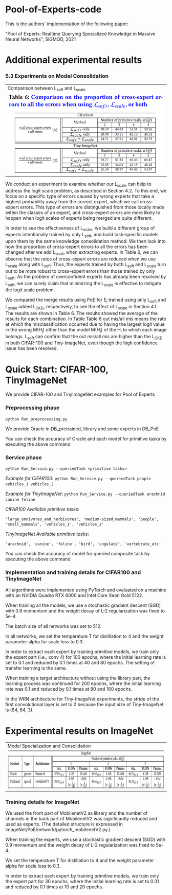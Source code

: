 # Pool-of-Experts-code

This is the authors' implementation of the following paper:

"Pool of Experts: Realtime Querying Specialized Knowledge in Massive Neural Networks", SIGMOD, 2021

# Additional experimental results

### 5.3 Experiments on Model Consolidation

<table>
<td> Comparison between L<sub>soft</sub> and L<sub>scale</sub> </td>
<tr>
<td><img src = 'addImg/table6_cross_expert_errors.PNG' height = '250px'></td>
</tr>
</table>

We conduct an experiment to examine whether our L<sub>scale</sub> can help to address the logit scale problem, as described in Section 4.2. To this end, we focus on a specific type of errors caused by wrong experts that take a highest probability away from the correct expert, which we call cross-expert errors. This type of errors are distinguished from those locally made within the classes of an expert, and cross-expert errors are more likely to happen when logit scales of experts being merged are quite different.

In order to see the effectiveness of L<sub>scale</sub>, we build a different group of experts intentionally trained by only L<sub>soft</sub>, and build task-specific models upon them by the same knowledge consolidation method. We then look into how the proportion of cross-expert errors to all the errors has been changed after we add L<sub>scale</sub> when extracting experts. In Table 6, we can observe that the rates of cross-expert errors are reduced when we use L<sub>scale</sub> along with L<sub>soft</sub>. Thus, the experts trained by both L<sub>soft</sub> and L<sub>scale</sub> turn out to be more robust to cross-expert errors than those trained by only L<sub>soft</sub>. As the problem of overconfident experts has already been resolved by L<sub>soft</sub>, we can surely claim that minimizing the L<sub>scale</sub> is effective to mitigate the logit scale problem.

We compared the merge results using PoE for E<sub>i</sub> trained using only L<sub>soft</sub> and L<sub>scale</sub> added L<sub>CKD</sub>, respectively, to see the effect of L<sub>scale</sub> in Section 4.1. The results are shown in Table 6. The results showed the average of the results for each combination. In Table Table 6 out mis/all mis means the rate at which the misclassification occurred due to having the largest logit value in the wrong M(H<sub>j</sub>) other than the model M(H<sub>i</sub>) of the H<sub>i</sub> to which each image belongs. L<sub>soft</sub> can confirm that the out mis/all mis are higher than the L<sub>CKD</sub> in both CIFAR-100 and Tiny-ImageNet, even though the high confidence issue has been resolved.


# Quick Start: CIFAR-100, TinyImageNet
We provide CIFAR-100 and TinyImageNet examples for Pool of Experts

### Preprocessing phase
    python Run_preprocessing.py

We provide Oracle in DB_pretrained, library and some experts in DB_PoE

You can check the accuracy of Oracle and each model for primitive tasks by executing the above command

### Service phase
    python Run_Service.py --queriedTask <primitive tasks>
*Example for CIFAR100*: `python Run_Service.py --queriedTask people vehicles_1 vehicles_2`

*Example for TinyImageNet*: `python Run_Service.py --queriedTask arachnid canine feline`

*CIFAR100 Available primitive tasks*: 

    'large_omnivores_and_herbivores', 'medium-sized_mammals', 'people', 'small_mammals', 'vehicles_1', 'vehicles_2'
    
*TinyImageNet Available primitive tasks*: 

    'arachnid', 'canine', 'feline', 'bird', 'ungulate', 'vertebrate_etc'

You can check the accuracy of model for queried composite task by executing the above command

### Implementation and training details for CIFAR100 and TinyImageNet
All algorithms were implemented using PyTorch and evaluated on a machine with an NVIDIA Quadro RTX 6000 and Intel Core Xeon Gold 5122.

When training all the models, we use a stochastic gradient descent (SGD) with 0.9 momentum and the weight decay of L-2 regularization was fixed to 5e-4. 

The batch size of all networks was set to 512.

In all networks, we set the temperature T for distillation to 4 and the weight parameter alpha for scale loss to 0.3.

In order to extract each expert by training primitive models, we train only the expert part (i.e., conv 4) for 100 epochs, where the initial learning rate is set to 0.1 and reduced by 0.1 times at 40 and 80 epochs. The setting of transfer learning is the same.

When training a target architecture without using the library part, the learning process was continued for 200 epochs, where the initial learning rate was 0.1 and reduced by 0.1 times at 80 and 160 epochs. 

In the WRN architecture for Tiny-ImageNet experiments, the stride of the first convolutional layer is set to 2 because the input size of Tiny-ImageNet is (64, 64, 3).


# Experimental results on ImageNet

<table>
<td> Model Specialization and Consolidation </td>
<tr>
<td><img src = 'addImg/table_Imagenet.PNG' height = '120px'></td>
</tr>
</table>

### Training details for ImageNet

We used the front part of MobilenetV2 as library and the number of channels in the back part of MobilenetV2 was significantly reduced and used as experts. (The detailed structure is expressed in ImageNet/PoE/network/pytorch_mobilenetV2.py.)

When training the experts, we use a stochastic gradient descent (SGD) with 0.9 momentum and the weight decay of L-2 regularization was fixed to 5e-4. 

We set the temperature T for distillation to 4 and the weight parameter alpha for scale loss to 0.3.

In order to extract each expert by training primitive models, we train only the expert part for 30 epochs, where the initial learning rate is set to 0.01 and reduced by 0.1 times at 10 and 20 epochs.
